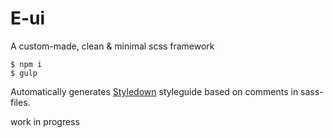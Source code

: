 # E-ui
A custom-made, clean & minimal scss framework

```
$ npm i
$ gulp
```
Automatically generates [Styledown](https://github.com/styledown/styledown) styleguide based on comments in sass-files.

work in progress
